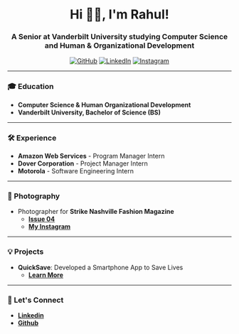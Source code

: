 <h1 align="center">Hi 👋🏼, I'm Rahul!</h1>
<h3 align="center">A Senior at Vanderbilt University studying Computer Science and Human & Organizational Development</h3>

<p align="center">
    <a href="https://github.com/rahulkoul123"><img src="https://img.shields.io/github/followers/rahulkoul123?label=Follow&style=social" alt="GitHub"></a>
    <a href="https://www.linkedin.com/in/rahul-koull/"><img src="https://img.shields.io/badge/-LinkedIn-blue?style=social&logo=Linkedin" alt="LinkedIn"></a>
    <a href="https://www.instagram.com/rahulkoull/"><img src="https://img.shields.io/badge/-Instagram-e4405f?style=social&logo=Instagram" alt="Instagram"></a>
</p>

---

### 🎓 Education
- **Computer Science & Human Organizational Development**
- **Vanderbilt University, Bachelor of Science (BS)**

---

### 🛠 Experience
- **Amazon Web Services** - Program Manager Intern
- **Dover Corporation** - Project Manager Intern
- **Motorola** - Software Engineering Intern

---

### 📸 Photography
- Photographer for **Strike Nashville Fashion Magazine**
  - [**Issue 04**](https://issuu.com/strike_magazine/docs/issue04-digital-revised_1_)
  - [**My Instagram**](https://www.instagram.com/rahulkoull/)

---

### 💡 Projects
- **QuickSave**: Developed a Smartphone App to Save Lives
  - [**Learn More**](https://www.nctv17.org/news/quicksave-the-app-that-could-potentially-save-lives/)

---

### 🔗 Let's Connect
- [**Linkedin**](https://www.linkedin.com/in/rahul-koull/)
- [**Github**](https://github.com/rahulkoul123)

